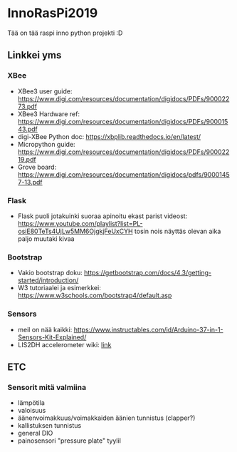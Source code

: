# InnoRasPi2019
Tää on tää raspi inno python projekti :D

## Linkkei yms

### XBee
- XBee3 user guide: https://www.digi.com/resources/documentation/digidocs/PDFs/90002273.pdf
- XBee3 Hardware ref: https://www.digi.com/resources/documentation/digidocs/PDFs/90001543.pdf
- digi-XBee Python doc: https://xbplib.readthedocs.io/en/latest/
- Micropython guide: https://www.digi.com/resources/documentation/digidocs/PDFs/90002219.pdf
- Grove board: https://www.digi.com/resources/documentation/digidocs/pdfs/90001457-13.pdf

### Flask
- Flask puoli jotakuinki suoraa apinoitu ekast parist videost: https://www.youtube.com/playlist?list=PL-osiE80TeTs4UjLw5MM6OjgkjFeUxCYH tosin nois näyttäs olevan aika paljo muutaki kivaa
### Bootstrap
- Vakio bootstrap doku: https://getbootstrap.com/docs/4.3/getting-started/introduction/
- W3 tutoriaalei ja esimerkkei: https://www.w3schools.com/bootstrap4/default.asp

### Sensors
- meil on nää kaikki: https://www.instructables.com/id/Arduino-37-in-1-Sensors-Kit-Explained/
- LIS2DH accelerometer wiki: [link](https://www.dfrobot.com/wiki/index.php/Gravity:_I2C_Triple_Axis_Accelerometer_-_LIS2DH_SKU:SEN0224)

## ETC

### Sensorit mitä valmiina
- lämpötila
- valoisuus
- äänenvoimakkuus/voimakkaiden äänien tunnistus (clapper?)
- kallistuksen tunnistus
- general DIO
- painosensori "pressure plate" tyylil
